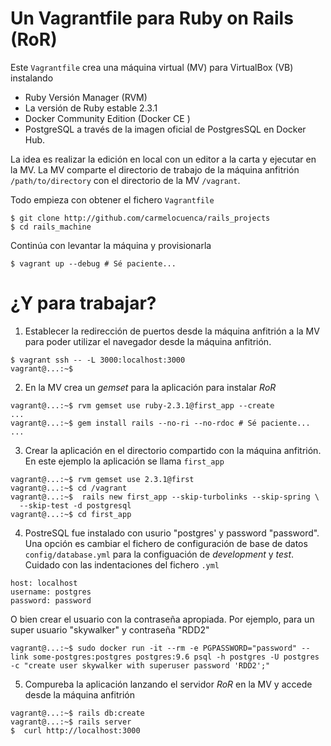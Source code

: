 # Un Vagrantfile para Ruby on Rails (RoR)
Este `Vagrantfile` crea una máquina virtual (MV) para VirtualBox (VB) instalando

- Ruby Versión Manager (RVM)
- La versión de Ruby estable 2.3.1
- Docker Community Edition (Docker CE )
- PostgreSQL a través de la imagen oficial de PostgresSQL en Docker Hub.

La idea es realizar la edición en local con un editor a la carta y ejecutar en
la MV. La MV comparte el directorio de trabajo de la máquina anfitrión `/path/to/directory` con el directorio de la MV `/vagrant`.

Todo empieza con obtener el fichero `Vagrantfile`
```
$ git clone http://github.com/carmelocuenca/rails_projects
$ cd rails_machine
```

Continúa con levantar la máquina y provisionarla

```
$ vagrant up --debug # Sé paciente...
```

# ¿Y para trabajar?

1. Establecer la redirección de puertos desde la máquina anfitrión a la MV para poder utilizar el navegador desde la máquina anfitrión.
```
$ vagrant ssh -- -L 3000:localhost:3000
vagrant@...:~$
```

2. En la MV crea un *gemset* para la aplicación para instalar *RoR*
```
vagrant@...:~$ rvm gemset use ruby-2.3.1@first_app --create
...
vagrant@...:~$ gem install rails --no-ri --no-rdoc # Sé paciente...
...
```

3. Crear la aplicación en el directorio compartido con la máquina anfitrión.
En este ejemplo la aplicación se llama `first_app`
```
vagrant@...:~$ rvm gemset use 2.3.1@first
vagrant@...:~$ cd /vagrant
vagrant@...:~$  rails new first_app --skip-turbolinks --skip-spring \
  --skip-test -d postgresql
vagrant@...:~$ cd first_app
```

4. PostreSQL fue instalado con usurio "postgres' y password "password".
Una opción es cambiar el fichero de configuración de base de datos `config/database.yml` para la configuación
de *development* y *test*. Cuidado con las indentaciones del fichero `.yml`
```
host: localhost
username: postgres
password: password
```
O bien crear el usuario con la contraseña apropiada. Por ejemplo, para un super usuario "skywalker" y contraseña "RDD2"
```
vagrant@...:~$ sudo docker run -it --rm -e PGPASSWORD="password" --link some-postgres:postgres postgres:9.6 psql -h postgres -U postgres -c "create user skywalker with superuser password 'RDD2';"
```
5. Compureba la aplicación
lanzando el servidor *RoR* en la MV y accede desde la máquina anfitrión
```
vagrant@...:~$ rails db:create
vagrant@...:~$ rails server
$  curl http://localhost:3000
```
